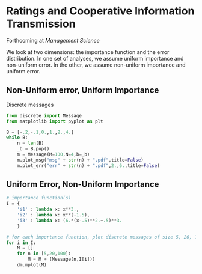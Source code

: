 # Ratings and Cooperative Information Transmission

Forthcoming at *Management Science*

We look at two dimensions: the importance function and the error distribution. In one set of analyses, we assume uniform importance and non-uniform error. In the other, we assume non-uniform importance and uniform error.

## Non-Uniform error, Uniform Importance

Discrete messages

```python
from discrete import Message
from matplotlib import pyplot as plt

B = [-.2,-.1,0.,1.,2.,4.]
while B:
    n = len(B)
    _b = B.pop()
    m = Message(M=100,N=4,b=_b)
    m.plot_msg("msg" + str(n) + ".pdf",title=False)
    m.plot_err("err" + str(n) + ".pdf",2.,6.,title=False)
```

## Uniform Error, Non-Uniform Importance

```python
# importance function(s)
I = {
	'i1' : lambda x: x**3., 
	'i2' : lambda x: x**(-1.5),
	'i3' : lambda x: (6.*(x-.5)**2.+.5)**3.
	}

# for each importance function, plot discrete messages of size 5, 20, 100 
for i in I:
	M = []
	for n in [5,20,100]:
		M = M + [Message(n,I[i])]
	dm.mplot(M)
```
